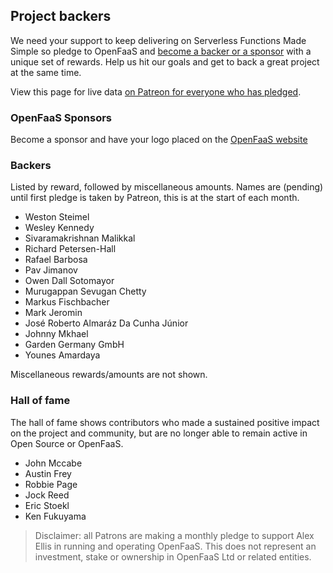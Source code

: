 ## Project backers

We need your support to keep delivering on Serverless Functions Made Simple so pledge to OpenFaaS and [become a backer or a sponsor](https://www.patreon.com/alexellis) with a unique set of rewards. Help us hit our goals and get to back a great project at the same time.

View this page for live data [on Patreon for everyone who has pledged](https://www.patreon.com/alexellis).

### OpenFaaS Sponsors

Become a sponsor and have your logo placed on the [OpenFaaS website](https://www.openfaas.com/)

### Backers

Listed by reward, followed by miscellaneous amounts. Names are (pending) until first pledge is taken by Patreon, this is at the start of each month.

* Weston Steimel
* Wesley Kennedy
* Sivaramakrishnan Malikkal
* Richard Petersen-Hall
* Rafael Barbosa
* Pav Jimanov
* Owen Dall Sotomayor
* Murugappan Sevugan Chetty
* Markus Fischbacher
* Mark Jeromin
* José Roberto Almaráz Da Cunha Júnior
* Johnny Mkhael
* Garden Germany GmbH
* Younes Amardaya

Miscellaneous rewards/amounts are not shown.

### Hall of fame

The hall of fame shows contributors who made a sustained positive impact on the project and community, but are no longer able to remain active in Open Source or OpenFaaS.

* John Mccabe
* Austin Frey
* Robbie Page
* Jock Reed
* Eric Stoekl
* Ken Fukuyama

> Disclaimer: all Patrons are making a monthly pledge to support Alex Ellis in running and operating OpenFaaS. This does not represent an investment, stake or ownership in OpenFaaS Ltd or related entities.
